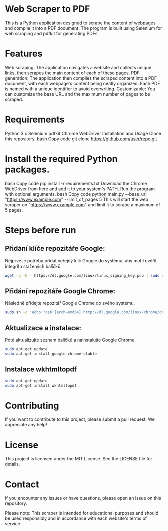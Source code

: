 # Web Scraper to PDF
This is a Python application designed to scrape the content of webpages and compile it into a PDF document. The program is built using Selenium for web scraping and pdfkit for generating PDFs.

# Features
Web scraping: The application navigates a website and collects unique links, then scrapes the main content of each of these pages.
PDF generation: The application then compiles the scraped content into a PDF document, with each webpage's content being neatly organized. Each PDF is named with a unique identifier to avoid overwriting.
Customizable: You can customize the base URL and the maximum number of pages to be scraped.

# Requirements
Python 3.x
Selenium
pdfkit
Chrome WebDriver
Installation and Usage
Clone this repository.
bash
Copy code
git clone https://github.com/user/repo.git

# Install the required Python packages.
bash
Copy code
pip install -r requirements.txt
Download the Chrome WebDriver from here and add it to your system's PATH.
Run the program with optional arguments.
bash
Copy code
python main.py --base_url "https://www.example.com" --limit_of_pages 5
This will start the web scraper on "https://www.example.com" and limit it to scrape a maximum of 5 pages.

# Steps before run

## Přidání klíče repozitáře Google:
Nejprve je potřeba přidat veřejný klíč Google do systému, aby mohl ověřit integritu stažených balíčků.

```bash
wget -q -O - https://dl.google.com/linux/linux_signing_key.pub | sudo apt-key add 
```
## Přidání repozitáře Google Chrome:
Následně přidejte repozitář Google Chrome do svého systému.

```bash
sudo sh -c 'echo "deb [arch=amd64] http://dl.google.com/linux/chrome/deb/ stable main" >> /etc/apt/sources.list.d/google-chrome.list'
```
## Aktualizace a instalace:
Poté aktualizujte seznam balíčků a nainstalujte Google Chrome.

```bash
sudo apt-get update
sudo apt-get install google-chrome-stable
```

## Instalace wkhtmltopdf
```bash
sudo apt-get update
sudo apt-get install wkhtmltopdf
```


# Contributing
If you want to contribute to this project, please submit a pull request. We appreciate any help!

# License
This project is licensed under the MIT License. See the LICENSE file for details.

# Contact
If you encounter any issues or have questions, please open an issue on this repository.

Please note: This scraper is intended for educational purposes and should be used responsibly and in accordance with each website's terms of service.